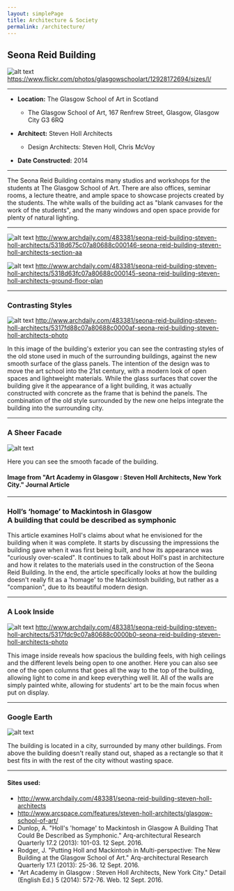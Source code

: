 ```yaml
---
layout: simplePage
title: Architecture & Society
permalink: /architecture/
---
```


## Seona Reid Building

![alt text](https://github.com/mattruston/mattruston.github.io/blob/master/images/Seona-Reid-Building.jpg?raw=true)
<https://www.flickr.com/photos/glasgowschoolart/12928172694/sizes/l/>

___

- **Location:** The Glasgow School of Art in Scotland
  * The Glasgow School of Art, 167 Renfrew Street, Glasgow, Glasgow City G3 6RQ

- **Architect:** Steven Holl Architects
  * Design Architects: Steven Holl, Chris McVoy

- **Date Constructed:** 2014

___

The Seona Reid Building contains many studios and workshops for the students at The Glasgow School of Art. There are also offices, seminar rooms, a lecture theatre, and ample space to showcase projects created by the students. The white walls of the building act as "blank canvases for the work of the students", and the many windows and open space provide for plenty of natural lighting.

___

![alt text](https://github.com/mattruston/mattruston.github.io/blob/master/images/Section_AA.jpg?raw=true "Section AA")
<http://www.archdaily.com/483381/seona-reid-building-steven-holl-architects/5318d675c07a80688c000146-seona-reid-building-steven-holl-architects-section-aa>

![alt text](https://github.com/mattruston/mattruston.github.io/blob/master/images/Ground_Floor_Plan.jpg?raw=true "Ground Floor Plan")
<http://www.archdaily.com/483381/seona-reid-building-steven-holl-architects/5318d63fc07a80688c000145-seona-reid-building-steven-holl-architects-ground-floor-plan>

___

### Contrasting Styles

![alt text](https://github.com/mattruston/mattruston.github.io/blob/master/images/Side-Styles.jpg?raw=true "Section AA")
<http://www.archdaily.com/483381/seona-reid-building-steven-holl-architects/5317fd88c07a80688c0000af-seona-reid-building-steven-holl-architects-photo>
<p>In this image of the building's exterior you can see the contrasting styles of the old stone used in much of the surrounding buildings, against the new smooth surface of the glass panels. The intention of the design was to move the art school into the 21st century, with a modern look of open spaces and lightweight materials. While the glass surfaces that cover the building give it the appearance of a light building, it was actually constructed with concrete as the frame that is behind the panels. The combination of the old style surrounded by the new one helps integrate the building into the surrounding city.</p>

___

### A Sheer Facade

![alt text](https://github.com/mattruston/mattruston.github.io/blob/master/images/Seona-Reid-Building-Facade.png?raw=true "Seona Reid Building Facade")
<p>Here you can see the smooth facade of the building.</p>

#### Image from "Art Academy in Glasgow : Steven Holl Architects, New York City." Journal Article
___

<h3> Holl’s ‘homage’ to Mackintosh in Glasgow<br />A building that could be described as symphonic </h3>
This article examines Holl's claims about what he envisioned for the building when it was complete. It starts by discussing the impressions the building gave when it was first being built, and how its appearance was "curiously over-scaled". It continues to talk about Holl's past in architecture and how it relates to the materials used in the construction of the Seona Reid Building. In the end, the article specifically looks at how the building doesn't really fit as a 'homage' to the Mackintosh building, but rather as a "companion", due to its beautiful modern design.

___

### A Look Inside

![alt text](https://github.com/mattruston/mattruston.github.io/blob/master/images/Seona-Reid-Building-Interior.jpg?raw=true "Seona Reid Building Interior")
<http://www.archdaily.com/483381/seona-reid-building-steven-holl-architects/5317fdc9c07a80688c0000b0-seona-reid-building-steven-holl-architects-photo>
<p>This image inside reveals how spacious the building feels, with high ceilings and the different levels being open to one another. Here you can also see one of the open columns that goes all the way to the top of the building, allowing light to come in and keep everything well lit. All of the walls are simply painted white, allowing for students' art to be the main focus when put on display.</p>

___

### Google Earth

![alt text](https://github.com/mattruston/mattruston.github.io/blob/master/images/Google-Earth.png?raw=true "Seona Reid Building from above")
<p>The building is located in a city, surrounded by many other buildings. From above the building doesn't really stand out, shaped as a rectangle so that it best fits in with the rest of the city without wasting space.</p>

___



#### Sites used: ####

- http://www.archdaily.com/483381/seona-reid-building-steven-holl-architects
- http://www.arcspace.com/features/steven-holl-architects/glasgow-school-of-art/
- Dunlop, A. "Holl's 'homage' to Mackintosh in Glasgow A Building That Could Be Described as Symphonic." Arq-architectural Research Quarterly 17.2 (2013): 101-03. 12 Sept. 2016.
- Rodger, J. "Putting Holl and Mackintosh in Multi-perspective: The New Building at the Glasgow School of Art." Arq-architectural Research Quarterly 17.1 (2013): 25-36. 12 Sept. 2016.
- "Art Academy in Glasgow : Steven Holl Architects, New York City." Detail (English Ed.) 5 (2014): 572-76. Web. 12 Sept. 2016.